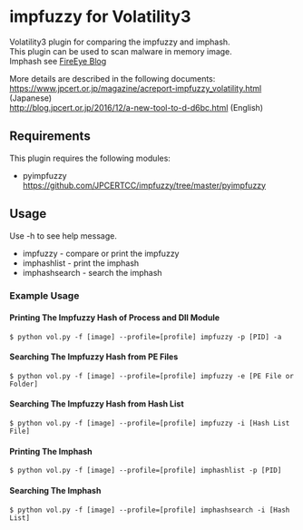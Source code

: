 # impfuzzy for Volatility3
  Volatility3 plugin for comparing the impfuzzy and imphash.  
  This plugin can be used to scan malware in memory image.  
  Imphash see [FireEye Blog](https://www.fireeye.com/blog/threat-research/2014/01/tracking-malware-import-hashing.html)

  More details are described in the following documents:   
  https://www.jpcert.or.jp/magazine/acreport-impfuzzy_volatility.html (Japanese)   
  http://blog.jpcert.or.jp/2016/12/a-new-tool-to-d-d6bc.html (English)

## Requirements
  This plugin requires the following modules:

  * pyimpfuzzy https://github.com/JPCERTCC/impfuzzy/tree/master/pyimpfuzzy

## Usage
  Use -h to see help message.
  * impfuzzy - compare or print the impfuzzy
  * imphashlist - print the imphash
  * imphashsearch - search the imphash

### Example Usage
#### Printing The Impfuzzy Hash of Process and Dll Module
```
$ python vol.py -f [image] --profile=[profile] impfuzzy -p [PID] -a
```
#### Searching The Impfuzzy Hash from PE Files
```
$ python vol.py -f [image] --profile=[profile] impfuzzy -e [PE File or Folder]
```
#### Searching The Impfuzzy Hash from Hash List
```
$ python vol.py -f [image] --profile=[profile] impfuzzy -i [Hash List File]
```
#### Printing The Imphash
```
$ python vol.py -f [image] --profile=[profile] imphashlist -p [PID]
```
#### Searching The Imphash
```
$ python vol.py -f [image] --profile=[profile] imphashsearch -i [Hash List]
```
